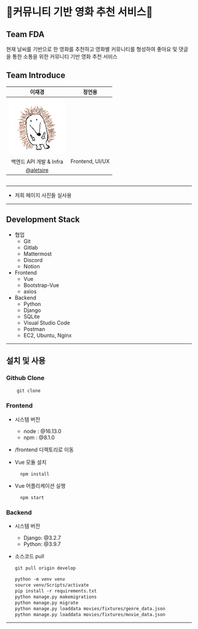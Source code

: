 
# 🎥**커뮤니티 기반 영화 추천 서비스**🎥

## **Team FDA**

현재 날씨를 기반으로 한 영화를 추천하고 영화별 커뮤니티를 형성하여 좋아요 및 댓글을 통한 소통을 위한 커뮤니티 기반 영화 추천 서비스

## Team Introduce

|                  이재경                   |     정언용      |
| :---------------------------------------: | :-------------: |
|  ![고슴도치](README.assets/고슴도치.png)  |                 |
|          백엔드 API 개발 & Infra          | Frontend, UI/UX |
| [@aletsire ](https://github.com/aletsire) |                 |



## 

------

- 저희 페이지 사진들 실사용

------



## **Development Stack**

- 협업
  - Git
  - Gitlab
  - Mattermost
  - Discord
  - Notion
- Frontend
  - Vue
  - Bootstrap-Vue
  - axios
- Backend
  - Python
  - Django
  - SQLite
  - Visual Studio Code
  - Postman
  - EC2, Ubuntu, Nginx

------



## **설치 및 사용**

### **Github Clone**

```
    git clone
```

### **Frontend**

- 시스템 버전

  - node : @16.13.0
  - npm : @8.1.0

- /frontend 디렉토리로 이동

- Vue 모듈 설치

  ```
    npm install
  ```

- Vue 어플리케이션 실행

  ```
    npm start
  ```

### **Backend**

- 시스템 버전

  - Django: @3.2.7
  - Python: @3.9.7

- 소스코드 pull

  ```
  git pull origin develop
  ```

  ```
  python -m venv venv
  source venv/Scripts/activate
  pip install -r requirements.txt
  python manage.py makemigrations
  python manage.py migrate
  python manage.py loaddata movies/fixtures/genre_data.json
  python manage.py loaddata movies/fixtures/movie_data.json
  ```

------
